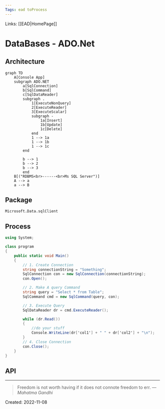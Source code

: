 ```yaml
---
Tags: ead toProcess
---
```

Links: [[EAD|HomePage]]
# DataBases - ADO.Net

## Architecture
```mermaid
graph TD
	A[Console App]
	subgraph ADO.NET
		a[SqlConnection]
		b[SqlCommand]
		c[SqlDataReader]
		subgraph .
			1[ExecuteNonQuery]
			2[ExecuteReader]
			3[ExecuteScalar]
			subgraph -
				1a[Insert]
				1b[Update]
				1c[Delete]
			end
			1 --> 1a
			1 --> 1b
			1 --> 1c
		end

		b --> 1
		b --> 2
		b --> 3
		end
	B[("RDBMS<br>------<br>Ms SQL Server")]
	A --> a
	a --> B
```

## Package
`Microsoft.Data.sqlClient`

## Process
```cs
using System;

class program
{
    public static void Main()
    {
        // 1. Create Connection
        string connectionString = "Something";
        SqlConnection con = new SqlConnection(connectionString); 
        con.Open();

		// 2. Make A query Command
		string query = "Select * from Table";
		SqlCommand cmd = new SqlCommand(query, con);

		// 3. Execute Query
		SqlDataReader dr = cmd.ExecuteReader();

		while (dr.Read())
		{
			//do your stuff
			Console.WriteLine(dr['col1'] + " " + dr['col2'] + "\n");
		}
		// 4. Close Connection
		con.Close();
    }
}
```


## API



---
> Freedom is not worth having if it does not connote freedom to err.
> — <cite>Mahatma Gandhi</cite>

Created: 2022-11-08